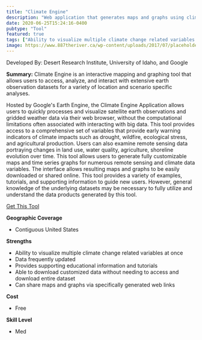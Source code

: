 ```yaml
---
title: "Climate Engine"
description: "Web application that generates maps and graphs using climate data from remotely sensed source data"
date: 2020-06-25T15:24:16-0400
pubtype: "Tool"
featured: true
tags: ["Ability to visualize multiple climate change related variables at once", "Data frequently updated", "Provides supporting educational information and tutorials", "Able to download customized data without needing to access and download entire dataset", "Can share maps and graphs via specifically generated web links"]
image: https://www.887theriver.ca/wp-content/uploads/2017/07/placeholder.jpg
---
```

Developed By: Desert Research Institute, University of Idaho, and Google

**Summary:** Climate Engine is an interactive mapping and graphing tool that allows users to access, analyze, and interact with extensive earth observation datasets for a variety of location and scenario specific analyses. 

Hosted by Google's Earth Engine, the Climate Engine Application allows users to quickly processes and visualize satellite earth observations and gridded weather data via their web browser, without the computational limitations often associated with interacting with big data. This tool provides access to a comprehensive set of variables that provide early warning indicators of climate impacts such as drought, wildfire, ecological stress, and agricultural production. Users can also examine remote sensing data portraying changes in land use, water quality, agriculture, shoreline evolution over time. This tool allows users to generate fully customizable maps and time series graphs for numerous remote sensing and climate data variables. The interface allows resulting maps and graphs to be easily downloaded or shared online. This tool provides a variety of examples, tutorials, and supporting information to guide new users. However, general knowledge of the underlying datasets may be necessary to fully utilize and understand the data products generated by this tool.



<a href="https://app.climateengine.org/" target="_blank">Get This Tool</a>

__**Geographic Coverage**__
- Contiguous United States

__**Strengths**__
-  Ability to visualize multiple climate change related variables at once
-  Data frequently updated
-  Provides supporting educational information and tutorials
-  Able to download customized data without needing to access and download entire dataset
-   Can share maps and graphs via specifically generated web links

__**Cost**__
- Free

__**Skill Level**__
- Med
